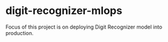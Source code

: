 # digit-recognizer-mlops
Focus of this project is on deploying Digit Recognizer model into production.
